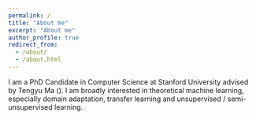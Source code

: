 ```yaml
---
permalink: /
title: "About me"
excerpt: "About me"
author_profile: true
redirect_from:
  - /about/
  - /about.html
---
```


I am a PhD Candidate in Computer Science at Stanford University advised by Tengyu Ma (). I am broadly interested in theoretical machine learning, especially domain adaptation, transfer learning and unsupervised / semi-unsupervised learning.
